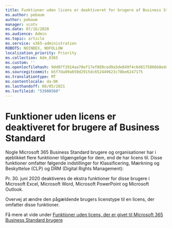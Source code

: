 ```yaml
---
title: Funktioner uden licens er deaktiveret for brugere af Business Standard
ms.author: pebaum
author: pebaum
manager: scotv
ms.date: 07/16/2020
ms.audience: Admin
ms.topic: article
ms.service: o365-administration
ROBOTS: NOINDEX, NOFOLLOW
localization_priority: Priority
ms.collection: Adm_O365
ms.custom: ''
ms.openlocfilehash: 9dd07f2914aa78ef17ef889ced9a5de849f4c6d8175866b8ed4a41cbd28b9510
ms.sourcegitcommit: b5f7da89a650d2915dc652449623c78be6247175
ms.translationtype: MT
ms.contentlocale: da-DK
ms.lasthandoff: 08/05/2021
ms.locfileid: "53908560"
---
```

# <a name="unlicensed-features-turned-off-for-business-standard-users"></a>Funktioner uden licens er deaktiveret for brugere af Business Standard

Nogle Microsoft 365 Business Standard brugere og organisationer har i øjeblikket flere funktioner tilgængelige for dem, end de har licens til. Disse funktioner omfatter følgende indstillinger for Klassificering, Mærkning og Beskyttelse (CLP) og DRM (Digital Rights Management):
    
Pr. 30. juni 2020 deaktiveres de ekstra funktioner for disse brugere i Microsoft Excel, Microsoft Word, Microsoft PowerPoint og Microsoft Outlook.

Overvej at ændre den pågældende brugers licenstype til en licens, der omfatter disse funktioner. 

Få mere at vide under [Funktioner uden licens, der er givet til Microsoft 365 Business Standard brugere](https://support.microsoft.com/help/4568654/extra-features-to-be-turned-off-for-microsoft-365-business-standard?preview)